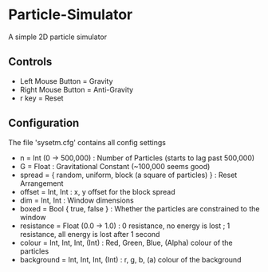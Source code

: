 # Particle-Simulator
A simple 2D particle simulator


## Controls
* Left Mouse Button  = Gravity
* Right Mouse Button = Anti-Gravity
* r key              = Reset


## Configuration
The file 'sysetm.cfg' contains all config settings
* n          = Int (0 -> 500,000) : Number of Particles (starts to lag past 500,000)
* G          = Float : Gravitational Constant  (~100,000 seems good)
* spread     = { random, uniform, block (a square of particles) } : Reset Arrangement
* offset     = Int, Int : x, y offset for the block spread
* dim        = Int, Int : Window dimensions
* boxed      = Bool { true, false } : Whether the particles are constrained to the window
* resistance = Float (0.0 -> 1.0) : 0 resistance, no energy is lost ; 1 resistance, all energy is lost after 1 second
* colour     = Int, Int, Int, (Int) : Red, Green, Blue, (Alpha)  colour of the particles
* background = Int, Int, Int, (Int) : r, g, b, (a)  colour of the background
